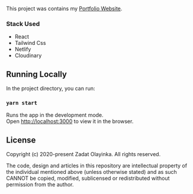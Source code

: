 This project was contains my [Portfolio Website](https://zadatolayinka.dev/).

### Stack Used
- React
- Tailwind Css
- Netlify
- Cloudinary

## Running Locally

In the project directory, you can run:

### `yarn start`

Runs the app in the development mode.<br />
Open [http://localhost:3000](http://localhost:3000) to view it in the browser.

## License
Copyright (c) 2020-present Zadat Olayinka. All rights reserved.

The code, design and articles in this repository are intellectual property of the individual mentioned above (unless otherwise stated) and as such CANNOT be copied, modified, sublicensed or redistributed without permission from the author.

